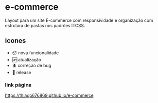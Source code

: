 # e-commerce
Layout para um site E-commerce com responsividade e organização com estrutura de pastas nos padrões ITCSS. 

## icones
- :package: nova funcionalidade
- :up: atualização
- :beetle: correção de bug
- :checkered_flag: release

### link página
https://thiago676869.github.io/e-commerce

